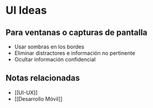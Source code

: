 # UI Ideas

## Para ventanas o capturas de pantalla 

- Usar sombras en los bordes
- Eliminar distractores e información no pertinente
- Ocultar información confidencial

## Notas relacionadas

- [[UI-UX]]
- [[Desarrollo Móvil]]
